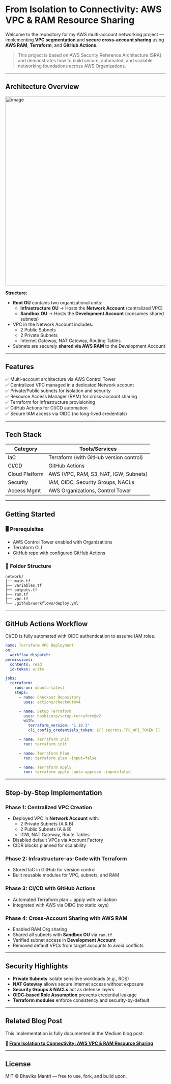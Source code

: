 # From Isolation to Connectivity: AWS VPC & RAM Resource Sharing

Welcome to the repository for my AWS multi-account networking project — implementing **VPC segmentation** and **secure cross-account sharing** using **AWS RAM**, **Terraform**, and **GitHub Actions**.

> This project is based on AWS Security Reference Architecture (SRA) and demonstrates how to build secure, automated, and scalable networking foundations across AWS Organizations.

---

## Architecture Overview

<img width="876" height="594" alt="image" src="https://github.com/user-attachments/assets/892470a9-3a23-4553-8022-2863305c239b" />


**Structure:**
- **Root OU** contains two organizational units:
  - **Infrastructure OU** → Hosts the **Network Account** (centralized VPC)
  - **Sandbox OU** → Hosts the **Development Account** (consumes shared subnets)
- VPC in the Network Account includes:
  - 2 Public Subnets
  - 2 Private Subnets
  - Internet Gateway, NAT Gateway, Routing Tables
- Subnets are securely **shared via AWS RAM** to the Development Account

---

## Features

✅ Multi-account architecture via AWS Control Tower  
✅ Centralized VPC managed in a dedicated Network account  
✅ Private/Public subnets for isolation and security  
✅ Resource Access Manager (RAM) for cross-account sharing  
✅ Terraform for infrastructure provisioning  
✅ GitHub Actions for CI/CD automation  
✅ Secure IAM access via OIDC (no long-lived credentials)

---

## Tech Stack

| Category       | Tools/Services                         |
|----------------|----------------------------------------|
| IaC            | Terraform (with GitHub version control)|
| CI/CD          | GitHub Actions                         |
| Cloud Platform | AWS (VPC, RAM, S3, NAT, IGW, Subnets)  |
| Security       | IAM, OIDC, Security Groups, NACLs      |
| Access Mgmt    | AWS Organizations, Control Tower       |

---

## Getting Started

### 🖥️ Prerequisites
- AWS Control Tower enabled with Organizations
- Terraform CLI
- GitHub repo with configured GitHub Actions

### 📁 Folder Structure
```
network/
├── main.tf
├── variables.tf
├── outputs.tf
├── ram.tf
├── vpc.tf
└── .github/workflows/deploy.yml
```

---

## GitHub Actions Workflow

CI/CD is fully automated with OIDC authentication to assume IAM roles.

```yaml
name: Terraform VPC Deployment
on:
  workflow_dispatch:
permissions:
  contents: read
  id-token: write

jobs:
  terraform:
    runs-on: ubuntu-latest
    steps:
      - name: Checkout Repository
        uses: actions/checkout@v4

      - name: Setup Terraform
        uses: hashicorp/setup-terraform@v2
        with:
          terraform_version: "1.10.3"
          cli_config_credentials_token: ${{ secrets.TFC_API_TOKEN }}

      - name: Terraform Init
        run: terraform init

      - name: Terraform Plan
        run: terraform plan -input=false

      - name: Terraform Apply
        run: terraform apply -auto-approve -input=false
```

---

## Step-by-Step Implementation

### Phase 1: Centralized VPC Creation
- Deployed VPC in **Network Account** with:
  - 2 Private Subnets (A & B)
  - 2 Public Subnets (A & B)
  - IGW, NAT Gateway, Route Tables
- Disabled default VPCs via Account Factory
- CIDR blocks planned for scalability

### Phase 2: Infrastructure-as-Code with Terraform
- Stored IaC in GitHub for version control
- Built reusable modules for VPC, subnets, and RAM

### Phase 3: CI/CD with GitHub Actions
- Automated Terraform plan + apply with validation
- Integrated with AWS via OIDC (no static keys)

### Phase 4: Cross-Account Sharing with AWS RAM
- Enabled RAM Org sharing
- Shared all subnets with **Sandbox OU** via `ram.tf`
- Verified subnet access in **Development Account**
- Removed default VPCs from target accounts to avoid conflicts

---

## Security Highlights

- **Private Subnets** isolate sensitive workloads (e.g., RDS)
- **NAT Gateway** allows secure internet access without exposure
- **Security Groups & NACLs** act as defense layers
- **OIDC-based Role Assumption** prevents credential leakage
- **Terraform modules** enforce consistency and security-by-default

---

## Related Blog Post

This implementation is fully documented in the Medium blog post:

**📖 [From Isolation to Connectivity: AWS VPC & RAM Resource Sharing](https://medium.com/@bhavi.28.mantri)**

---

## License

MIT © Bhavika Mantri — free to use, fork, and build upon.
